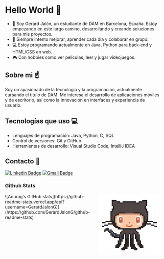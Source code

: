 # Hello World 👋

- 🙋 Soy Gerard Jalón, un estudiante de DAM en Barcelona, España. Estoy empezando en este largo camino, desarrollando y creando soluciones para mis proyectos.
- 🌱 Siempre intento mejorar, aprender cada dia y colaborar en grupo.
- 💻 Estoy programando actualmente en Java, Python para back-end y HTML/CSS en web.
- 🎮 Con hobbies como ver peliculas, leer y jugar videojuegos.

## Sobre mi ☝️
Soy un apasionado de la tecnología y la programación, actualmente cursando el título de DAM. Me interesa el desarrollo de aplicaciones móviles y de escritorio, así como la innovación en interfaces y experiencia de usuario.

## Tecnologías que uso 💻
 - Lenguajes de programación: Java, Python, C, SQL
 - Control de versiones: Git y GitHub
 - Herramientas de desarrollo: Visual Studio Code, IntelliJ IDEA

## Contacto 📨

[![Linkedin Badge](https://img.shields.io/badge/-LinkedIn-blue?style=flat-square&logo=Linkedin&logoColor=white&link=https://www.linkedin.com/in/gerard-jalon/)](https://www.linkedin.com/in/gerard-jalon/)
[![Gmail Badge](https://img.shields.io/badge/-Gmail-c14438?style=flat-square&logo=Gmail&logoColor=white&link=mailto:gerard.jalon@gmail.com)](mailto:gerard.jalon@gmail.com)

### Github Stats

<img src="https://raw.githubusercontent.com/lgzarturo/lgzarturo/master/assets/87202985-820dcb80-c2b6-11ea-9f56-7ec461c497c3.gif" alt="GitHub" style="float: right;" align="right" />
![Anurag's GitHub stats](https://github-readme-stats.vercel.app/api?username=GerardJalonG)](https://github.com/GerardJalonG/github-readme-stats)
